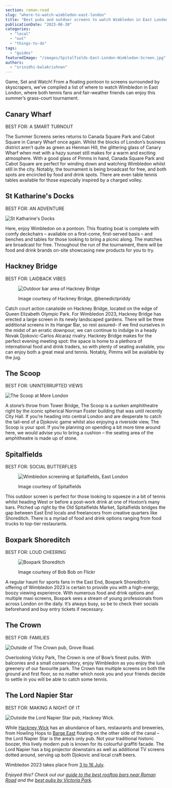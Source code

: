 ```yaml
---
section: roman-road
slug: "where-to-watch-wimbledon-east-london"
title: "Best pubs and outdoor screens to watch Wimbledon in East London"
publicationDate: "2023-06-30"
categories: 
  - "local"
  - "out"
  - "things-to-do"
tags: 
  - "guides"
featuredImage: "/images/Spitalfields-East-London-Wimbledon-Screen.jpg"
authors: 
  - "srinidhi-balakrishnan"
---
```


Game, Set and Watch! From a floating pontoon to screens surrounded by skyscrapers, we’ve compiled a list of where to watch Wimbledon in East London, where both tennis fans and fair-weather friends can enjoy this summer’s grass-court tournament.

## Canary Wharf

BEST FOR: A SMART TURNOUT

The Summer Screens series returns to Canada Square Park and Cabot Square in Canary Wharf once again. Whilst the blocks of London’s business district aren’t quite as green as Henman Hill, the glittering glass of Canary Wharf when met with a hazy sunset still makes for a warm and exciting atmosphere. With a good glass of Pimms in hand, Canada Square Park and Cabot Square are perfect for winding down and watching Wimbledon whilst still in the city. Notably, the tournament is being broadcast for free, and both spots are encircled by food and drink spots. There are even table tennis tables available for those especially inspired by a charged volley.

## St Katharine's Docks

BEST FOR: AN ADVENTURE

![St Katharine's Docks](/images/St-Katharines-Docks-East-London-Wimbledon.jpg)

Here, enjoy Wimbledon on a pontoon. This floating boat is complete with comfy deckchairs – available on a first-come, first-served basis – and benches and tables for those looking to bring a picnic along. The matches are broadcast for free. Throughout the run of the tournament, there will be food and drink brands on-site showcasing new products for you to try.

## Hackney Bridge

BEST FOR: LAIDBACK VIBES

<figure>

![Outdoor bar area of Hackney Bridge](/images/Hackney-Bridge-East-London-Wimbledon.jpg)

<figcaption>

Image courtesy of Hackney Bridge, @benedictpriddy

</figcaption>

</figure>

Catch court action canalside on Hackney Bridge, located on the edge of Queen Elizabeth Olympic Park. For Wimbledon 2023, Hackney Bridge has erected a large screen in its newly landscaped gardens. There will be three additional screens in its Hangar Bar, so rest assured– if we find ourselves in the midst of an erratic downpour, we can continue to indulge in a heady Novak Djokovic-Carlos Alcaraz rivalry. Hackney Bridge makes for the perfect evening meeting spot: the space is home to a plethora of international food and drink traders, so with plenty of seating available, you can enjoy both a great meal and tennis. Notably, Pimms will be available by the jug.

## The Scoop

BEST FOR: UNINTERRUPTED VIEWS

![The Scoop at More London](/images/The-Scoop-East-London-Wimbledon.jpg)

A stone’s throw from Tower Bridge, The Scoop is a sunken amphitheatre right by the iconic spherical Norman Foster building that was until recently City Hall. If you’re heading into central London and are desperate to catch the tail-end of a Djokovic game whilst also enjoying a riverside view, The Scoop is your spot. If you’re planning on spending a bit more time around here, we would advise you to bring a cushion – the seating area of the amphitheatre is made up of stone.

## Spitalfields

BEST FOR: SOCIAL BUTTERFLIES

<figure>

![Wimbledon screening at Spitalfields, East London](/images/Spitalfields-Wimbledon-East-London.jpg)

<figcaption>

Image courtesy of Spitalfields

</figcaption>

</figure>

This outdoor screen is perfect for those looking to squeeze in a bit of tennis whilst heading West or before a post-work drink at one of Hoxton’s many bars. Pitched up right by the Old Spitalfields Market, Spitalfields bridges the gap between East End locals and freelancers from creative quarters like Shoreditch. There is a myriad of food and drink options ranging from food trucks to top-tier restaurants.

## Boxpark Shoreditch

BEST FOR: LOUD CHEERING

<figure>

![Boxpark Shoreditch](/images/Boxpark-Shoreditch-East-London-Wimbledon.jpg)

<figcaption>

Image courtesy of Bob Bob on Flickr

</figcaption>

</figure>

A regular haunt for sports fans in the East End, Boxpark Shoreditch’s offering of Wimbledon 2023 is certain to provide you with a high-energy, boozy viewing experience. With numerous food and drink options and multiple maxi screens, Boxpark sees a stream of young professionals from across London on the daily. It’s always busy, so be to check their socials beforehand and buy entry tickets if necessary.

## The Crown

BEST FOR: FAMILIES

![Outside of The Crown pub, Grove Road.](/images/CROWN-NEW.jpg)

Overlooking Vicky Park, The Crown is one of Bow’s finest pubs. With balconies and a small conservatory, enjoy Wimbledon as you enjoy the lush greenery of our favourite park. The Crown has multiple screens on both the ground and first floor, so no matter which nook you and your friends decide to settle in you will be able to catch some tennis.

## The Lord Napier Star

BEST FOR: MAKING A NIGHT OF IT

![Outside the Lord Napier Star pub, Hackney Wick.](/images/Outside-lord-napier-edited-1024x683.jpg)

While [Hackney Wick](https://romanroadlondon.com/hackney-wick-bars-restaurants-raves/) has an abundance of bars, restaurants and breweries, from Howling Hops to [Barge East](https://romanroadlondon.com/barge-east-restaurant-hackney-wick/) floating on the other side of the canal – the Lord Napier Star is the area’s only pub. Not your traditional historic boozer, this lively modern pub is known for its colourful graffiti facade. The Lord Napier has a big projector downstairs as well as additional TV screens dotted around, serving up both Djokovic and local craft beers.

Wimbledon 2023 takes place from [3 to 16 July](https://www.bbc.co.uk/sport/tennis/65950710).

_Enjoyed this? Check out our [guide to the best rooftop bars near Roman Road](https://romanroadlondon.com/best-rooftop-bars-east-end/) and the [best pubs by Victoria Park](https://romanroadlondon.com/best-pubs-victoria-park-east-london/)._


